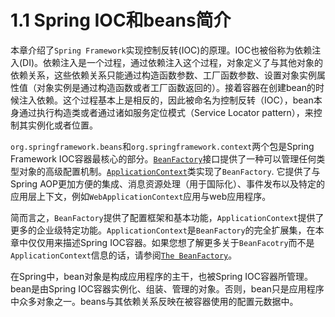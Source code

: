 # 1.1 Spring IOC和beans简介

本章介绍了`Spring Framework`实现控制反转\(IOC\)的原理。IOC也被俗称为依赖注入\(DI\)。依赖注入是一个过程，通过依赖注入这个过程，对象定义了与其他对象的依赖关系，这些依赖关系只能通过构造函数参数、工厂函数参数、设置对象实例属性值（对象实例是通过构造函数或者工厂函数返回的）。接着容器在创建bean的时候注入依赖。这个过程基本上是相反的，因此被命名为控制反转（IOC），bean本身通过执行构造类或者通过诸如服务定位模式（Service Locator pattern），来控制其实例化或者位置。

`org.springframework.beans`和`org.springframework.context`两个包是Spring Framework IOC容器最核心的部分。[`BeanFactory`](https://docs.spring.io/spring-framework/docs/5.0.9.RELEASE/javadoc-api/org/springframework/beans/factory/BeanFactory.html)接口提供了一种可以管理任何类型对象的高级配置机制。[`ApplicationContext`](https://docs.spring.io/spring-framework/docs/5.0.9.RELEASE/javadoc-api/org/springframework/context/ApplicationContext.html)类实现了`BeanFactory`. 它提供了与Spring AOP更加方便的集成、消息资源处理（用于国际化）、事件发布以及特定的应用层上下文，例如`WebApplicationContext`应用与web应用程序。

简而言之，`BeanFactory`提供了配置框架和基本功能，`ApplicationContext`提供了更多的企业级特定功能。`ApplicationContext`是`BeanFactory`的完全扩展集，在本章中仅仅用来描述Spring IOC容器。如果您想了解更多关于`BeanFacotry`而不是`ApplicationContext`信息的话，请参阅[`The BeanFactory`](https://docs.spring.io/spring/docs/current/spring-framework-reference/core.html#beans-beanfactory)。

在Spring中，bean对象是构成应用程序的主干，也被Spring IOC容器所管理。bean是由Spring IOC容器实例化、组装、管理的对象。否则，bean只是应用程序中众多对象之一。beans与其依赖关系反映在被容器使用的配置元数据中。
